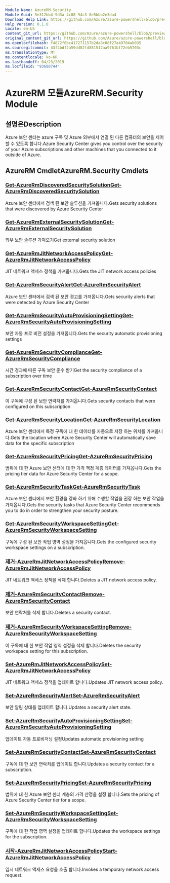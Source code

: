 ```yaml
---
Module Name: AzureRM.Security
Module Guid: 5e312bb4-9d3a-4c88-94c3-8e5bbb2e3da4
Download Help Link: https://github.com/Azure/azure-powershell/blob/preview/src/ResourceManager/Security/Commands.Security/help/AzureRM.Security.md
Help Version: 0.1.0
Locale: en-US
content_git_url: https://github.com/Azure/azure-powershell/blob/preview/src/ResourceManager/Security/Commands.Security/help/AzureRM.Security.md
original_content_git_url: https://github.com/Azure/azure-powershell/blob/preview/src/ResourceManager/Security/Commands.Security/help/AzureRM.Security.md
ms.openlocfilehash: f4872f0bc417271157b2da8c08f27a49704ab035
ms.sourcegitcommit: 43f4bdf2a59dd82fd881512aa9761bf72eb5703c
ms.translationtype: MT
ms.contentlocale: ko-KR
ms.lasthandoff: 04/23/2019
ms.locfileid: "93688744"
---
```

# <span data-ttu-id="b04b7-101">AzureRM 모듈</span><span class="sxs-lookup"><span data-stu-id="b04b7-101">AzureRM.Security Module</span></span>
## <span data-ttu-id="b04b7-102">설명은</span><span class="sxs-lookup"><span data-stu-id="b04b7-102">Description</span></span>
<span data-ttu-id="b04b7-103">Azure 보안 센터는 azure 구독 및 Azure 외부에서 연결 된 다른 컴퓨터의 보안을 제어할 수 있도록 합니다.</span><span class="sxs-lookup"><span data-stu-id="b04b7-103">Azure Security Center gives you control over the security of your Azure subscriptions and other machines that you connected to it outside of Azure.</span></span>

## <span data-ttu-id="b04b7-104">AzureRM Cmdlet</span><span class="sxs-lookup"><span data-stu-id="b04b7-104">AzureRM.Security Cmdlets</span></span>
### [<span data-ttu-id="b04b7-105">Get-AzureRmDiscoveredSecuritySolution</span><span class="sxs-lookup"><span data-stu-id="b04b7-105">Get-AzureRmDiscoveredSecuritySolution</span></span>](Get-AzureRmDiscoveredSecuritySolution.md)
<span data-ttu-id="b04b7-106">Azure 보안 센터에서 검색 된 보안 솔루션을 가져옵니다.</span><span class="sxs-lookup"><span data-stu-id="b04b7-106">Gets security solutions that were discovered by Azure Security Center</span></span>

### [<span data-ttu-id="b04b7-107">Get-AzureRmExternalSecuritySolution</span><span class="sxs-lookup"><span data-stu-id="b04b7-107">Get-AzureRmExternalSecuritySolution</span></span>](Get-AzureRmExternalSecuritySolution.md)
<span data-ttu-id="b04b7-108">외부 보안 솔루션 가져오기</span><span class="sxs-lookup"><span data-stu-id="b04b7-108">Get external security solution</span></span> 

### [<span data-ttu-id="b04b7-109">Get-AzureRmJitNetworkAccessPolicy</span><span class="sxs-lookup"><span data-stu-id="b04b7-109">Get-AzureRmJitNetworkAccessPolicy</span></span>](Get-AzureRmJitNetworkAccessPolicy.md)
<span data-ttu-id="b04b7-110">JIT 네트워크 액세스 정책을 가져옵니다.</span><span class="sxs-lookup"><span data-stu-id="b04b7-110">Gets the JIT network access policies</span></span>

### [<span data-ttu-id="b04b7-111">Get-AzureRmSecurityAlert</span><span class="sxs-lookup"><span data-stu-id="b04b7-111">Get-AzureRmSecurityAlert</span></span>](Get-AzureRmSecurityAlert.md)
<span data-ttu-id="b04b7-112">Azure 보안 센터에서 검색 된 보안 경고를 가져옵니다.</span><span class="sxs-lookup"><span data-stu-id="b04b7-112">Gets security alerts that were detected by Azure Security Center</span></span>

### [<span data-ttu-id="b04b7-113">Get-AzureRmSecurityAutoProvisioningSetting</span><span class="sxs-lookup"><span data-stu-id="b04b7-113">Get-AzureRmSecurityAutoProvisioningSetting</span></span>](Get-AzureRmSecurityAutoProvisioningSetting.md)
<span data-ttu-id="b04b7-114">보안 자동 프로 비전 설정을 가져옵니다.</span><span class="sxs-lookup"><span data-stu-id="b04b7-114">Gets the security automatic provisioning settings</span></span>

### [<span data-ttu-id="b04b7-115">Get-AzureRmSecurityCompliance</span><span class="sxs-lookup"><span data-stu-id="b04b7-115">Get-AzureRmSecurityCompliance</span></span>](Get-AzureRmSecurityCompliance.md)
<span data-ttu-id="b04b7-116">시간 경과에 따른 구독 보안 준수 받기</span><span class="sxs-lookup"><span data-stu-id="b04b7-116">Get the security compliance of a subscription over time</span></span>

### [<span data-ttu-id="b04b7-117">Get-AzureRmSecurityContact</span><span class="sxs-lookup"><span data-stu-id="b04b7-117">Get-AzureRmSecurityContact</span></span>](Get-AzureRmSecurityContact.md)
<span data-ttu-id="b04b7-118">이 구독에 구성 된 보안 연락처를 가져옵니다.</span><span class="sxs-lookup"><span data-stu-id="b04b7-118">Gets security contacts that were configured on this subscription</span></span>

### [<span data-ttu-id="b04b7-119">Get-AzureRmSecurityLocation</span><span class="sxs-lookup"><span data-stu-id="b04b7-119">Get-AzureRmSecurityLocation</span></span>](Get-AzureRmSecurityLocation.md)
<span data-ttu-id="b04b7-120">Azure 보안 센터에서 특정 구독에 대 한 데이터를 자동으로 저장 하는 위치를 가져옵니다.</span><span class="sxs-lookup"><span data-stu-id="b04b7-120">Gets the location where Azure Security Center will automatically save data for the specific subscription</span></span>

### [<span data-ttu-id="b04b7-121">Get-AzureRmSecurityPricing</span><span class="sxs-lookup"><span data-stu-id="b04b7-121">Get-AzureRmSecurityPricing</span></span>](Get-AzureRmSecurityPricing.md)
<span data-ttu-id="b04b7-122">범위에 대 한 Azure 보안 센터에 대 한 가격 책정 계층 데이터를 가져옵니다.</span><span class="sxs-lookup"><span data-stu-id="b04b7-122">Gets the pricing tier data for Azure Security Center for a scope.</span></span>

### [<span data-ttu-id="b04b7-123">Get-AzureRmSecurityTask</span><span class="sxs-lookup"><span data-stu-id="b04b7-123">Get-AzureRmSecurityTask</span></span>](Get-AzureRmSecurityTask.md)
<span data-ttu-id="b04b7-124">Azure 보안 센터에서 보안 환경을 강화 하기 위해 수행할 작업을 권장 하는 보안 작업을 가져옵니다.</span><span class="sxs-lookup"><span data-stu-id="b04b7-124">Gets the security tasks that Azure Security Center recommends you to do in order to strengthen your security posture.</span></span>

### [<span data-ttu-id="b04b7-125">Get-AzureRmSecurityWorkspaceSetting</span><span class="sxs-lookup"><span data-stu-id="b04b7-125">Get-AzureRmSecurityWorkspaceSetting</span></span>](Get-AzureRmSecurityWorkspaceSetting.md)
<span data-ttu-id="b04b7-126">구독에 구성 된 보안 작업 영역 설정을 가져옵니다.</span><span class="sxs-lookup"><span data-stu-id="b04b7-126">Gets the configured security workspace settings on a subscription.</span></span>

### [<span data-ttu-id="b04b7-127">제거-AzureRmJitNetworkAccessPolicy</span><span class="sxs-lookup"><span data-stu-id="b04b7-127">Remove-AzureRmJitNetworkAccessPolicy</span></span>](Remove-AzureRmJitNetworkAccessPolicy.md)
<span data-ttu-id="b04b7-128">JIT 네트워크 액세스 정책을 삭제 합니다.</span><span class="sxs-lookup"><span data-stu-id="b04b7-128">Deletes a JIT network access policy.</span></span>

### [<span data-ttu-id="b04b7-129">제거-AzureRmSecurityContact</span><span class="sxs-lookup"><span data-stu-id="b04b7-129">Remove-AzureRmSecurityContact</span></span>](Remove-AzureRmSecurityContact.md)
<span data-ttu-id="b04b7-130">보안 연락처를 삭제 합니다.</span><span class="sxs-lookup"><span data-stu-id="b04b7-130">Deletes a security contact.</span></span>

### [<span data-ttu-id="b04b7-131">제거-AzureRmSecurityWorkspaceSetting</span><span class="sxs-lookup"><span data-stu-id="b04b7-131">Remove-AzureRmSecurityWorkspaceSetting</span></span>](Remove-AzureRmSecurityWorkspaceSetting.md)
<span data-ttu-id="b04b7-132">이 구독에 대 한 보안 작업 영역 설정을 삭제 합니다.</span><span class="sxs-lookup"><span data-stu-id="b04b7-132">Deletes the security workspace setting for this subscription.</span></span>

### [<span data-ttu-id="b04b7-133">Set-AzureRmJitNetworkAccessPolicy</span><span class="sxs-lookup"><span data-stu-id="b04b7-133">Set-AzureRmJitNetworkAccessPolicy</span></span>](Set-AzureRmJitNetworkAccessPolicy.md)
<span data-ttu-id="b04b7-134">JIT 네트워크 액세스 정책을 업데이트 합니다.</span><span class="sxs-lookup"><span data-stu-id="b04b7-134">Updates JIT network access policy.</span></span>

### [<span data-ttu-id="b04b7-135">Set-AzureRmSecurityAlert</span><span class="sxs-lookup"><span data-stu-id="b04b7-135">Set-AzureRmSecurityAlert</span></span>](Set-AzureRmSecurityAlert.md)
<span data-ttu-id="b04b7-136">보안 알림 상태를 업데이트 합니다.</span><span class="sxs-lookup"><span data-stu-id="b04b7-136">Updates a security alert state.</span></span>

### [<span data-ttu-id="b04b7-137">Set-AzureRmSecurityAutoProvisioningSetting</span><span class="sxs-lookup"><span data-stu-id="b04b7-137">Set-AzureRmSecurityAutoProvisioningSetting</span></span>](Set-AzureRmSecurityAutoProvisioningSetting.md)
<span data-ttu-id="b04b7-138">업데이트 자동 프로비저닝 설정</span><span class="sxs-lookup"><span data-stu-id="b04b7-138">Updates automatic provisioning setting</span></span>

### [<span data-ttu-id="b04b7-139">Set-AzureRmSecurityContact</span><span class="sxs-lookup"><span data-stu-id="b04b7-139">Set-AzureRmSecurityContact</span></span>](Set-AzureRmSecurityContact.md)
<span data-ttu-id="b04b7-140">구독에 대 한 보안 연락처를 업데이트 합니다.</span><span class="sxs-lookup"><span data-stu-id="b04b7-140">Updates a security contact for a subscription.</span></span>

### [<span data-ttu-id="b04b7-141">Set-AzureRmSecurityPricing</span><span class="sxs-lookup"><span data-stu-id="b04b7-141">Set-AzureRmSecurityPricing</span></span>](Set-AzureRmSecurityPricing.md)
<span data-ttu-id="b04b7-142">범위에 대 한 Azure 보안 센터 계층의 가격 산정을 설정 합니다.</span><span class="sxs-lookup"><span data-stu-id="b04b7-142">Sets the pricing of Azure Security Center tier for a scope.</span></span>

### [<span data-ttu-id="b04b7-143">Set-AzureRmSecurityWorkspaceSetting</span><span class="sxs-lookup"><span data-stu-id="b04b7-143">Set-AzureRmSecurityWorkspaceSetting</span></span>](Set-AzureRmSecurityWorkspaceSetting.md)
<span data-ttu-id="b04b7-144">구독에 대 한 작업 영역 설정을 업데이트 합니다.</span><span class="sxs-lookup"><span data-stu-id="b04b7-144">Updates the workspace settings for the subscription.</span></span>

### [<span data-ttu-id="b04b7-145">시작-AzureRmJitNetworkAccessPolicy</span><span class="sxs-lookup"><span data-stu-id="b04b7-145">Start-AzureRmJitNetworkAccessPolicy</span></span>](Start-AzureRmJitNetworkAccessPolicy.md)
<span data-ttu-id="b04b7-146">임시 네트워크 액세스 요청을 호출 합니다.</span><span class="sxs-lookup"><span data-stu-id="b04b7-146">Invokes a temporary network access request.</span></span>

